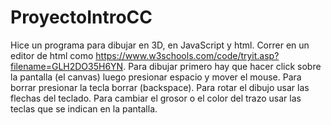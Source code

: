 # ProyectoIntroCC
Hice un programa para dibujar en 3D, en JavaScript y html. Correr en un editor de html como https://www.w3schools.com/code/tryit.asp?filename=GLH2DO35H6YN. Para dibujar primero hay que hacer click sobre la pantalla (el canvas) luego presionar espacio y mover el mouse. Para borrar presionar la tecla borrar (backspace). Para rotar el dibujo usar las flechas del teclado. Para cambiar el grosor o el color del trazo usar las teclas que se indican en la pantalla. 
